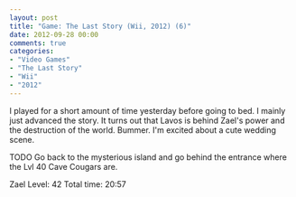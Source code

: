 ```yaml
---
layout: post
title: "Game: The Last Story (Wii, 2012) (6)"
date: 2012-09-28 00:00
comments: true
categories:
- "Video Games"
- "The Last Story"
- "Wii"
- "2012"
---
```


I played for a short amount of time yesterday before going to
bed. I mainly just advanced the story. It turns out that Lavos is
behind Zael's power and the destruction of the world. Bummer. I'm
excited about a cute wedding scene.

TODO Go back to the mysterious island and go behind the entrance
where the Lvl 40 Cave Cougars are.

Zael Level: 42
Total time: 20:57
